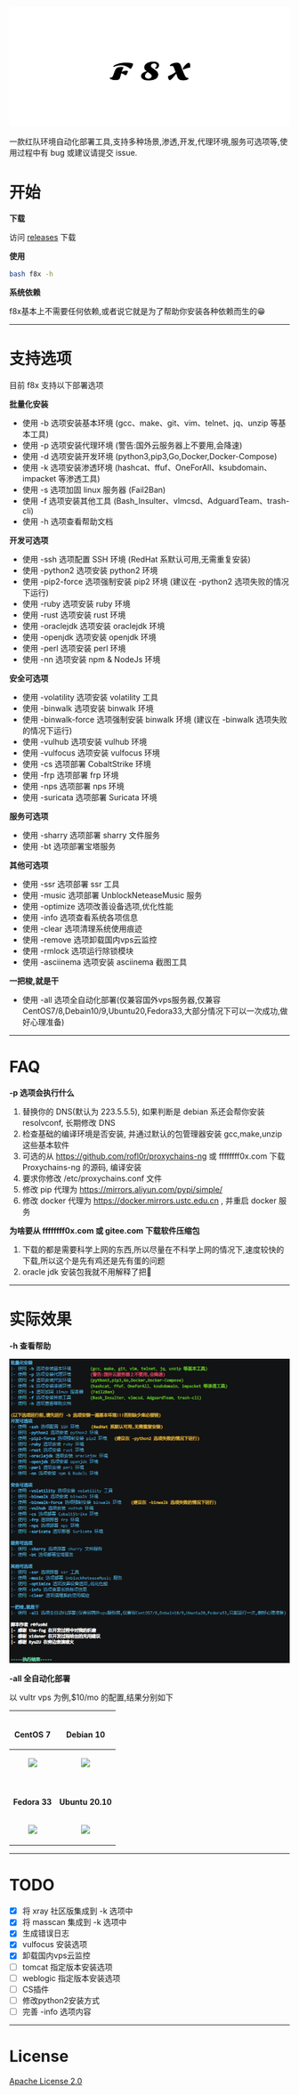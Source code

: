 <p align="center">
    <img src="./assets/img/banner.png">
</p

一款红队环境自动化部署工具,支持多种场景,渗透,开发,代理环境,服务可选项等,使用过程中有 bug 或建议请提交 issue.

# 开始

**下载**

访问 [releases](https://github.com/ffffffff0x/f8x/releases) 下载

**使用**
```bash
bash f8x -h
```

**系统依赖**

f8x基本上不需要任何依赖,或者说它就是为了帮助你安装各种依赖而生的😁

---

# 支持选项

目前 f8x 支持以下部署选项

**批量化安装**
- 使用 -b 选项安装基本环境        (gcc、make、git、vim、telnet、jq、unzip 等基本工具)
- 使用 -p 选项安装代理环境        (警告:国外云服务器上不要用,会降速)
- 使用 -d 选项安装开发环境        (python3,pip3,Go,Docker,Docker-Compose)
- 使用 -k 选项安装渗透环境        (hashcat、ffuf、OneForAll、ksubdomain、impacket 等渗透工具)
- 使用 -s 选项加固 linux 服务器   (Fail2Ban)
- 使用 -f 选项安装其他工具        (Bash_Insulter、vlmcsd、AdguardTeam、trash-cli)
- 使用 -h 选项查看帮助文档

**开发可选项**
- 使用 -ssh 选项配置 SSH 环境     (RedHat 系默认可用,无需重复安装)
- 使用 -python2 选项安装 python2 环境
- 使用 -pip2-force 选项强制安装 pip2 环境   (建议在 -python2 选项失败的情况下运行)
- 使用 -ruby 选项安装 ruby 环境
- 使用 -rust 选项安装 rust 环境
- 使用 -oraclejdk 选项安装 oraclejdk 环境
- 使用 -openjdk 选项安装 openjdk 环境
- 使用 -perl 选项安装 perl 环境
- 使用 -nn 选项安装 npm & NodeJs 环境

**安全可选项**
- 使用 -volatility 选项安装 volatility 工具
- 使用 -binwalk 选项安装 binwalk 环境
- 使用 -binwalk-force 选项强制安装 binwalk 环境    (建议在 -binwalk 选项失败的情况下运行)
- 使用 -vulhub 选项安装 vulhub 环境
- 使用 -vulfocus 选项安装 vulfocus 环境
- 使用 -cs 选项部署 CobaltStrike 环境
- 使用 -frp 选项部署 frp 环境
- 使用 -nps 选项部署 nps 环境
- 使用 -suricata 选项部署 Suricata 环境

**服务可选项**
- 使用 -sharry 选项部署 sharry 文件服务
- 使用 -bt 选项部署宝塔服务

**其他可选项**
- 使用 -ssr 选项部署 ssr 工具
- 使用 -music 选项部署 UnblockNeteaseMusic 服务
- 使用 -optimize 选项改善设备选项,优化性能
- 使用 -info 选项查看系统各项信息
- 使用 -clear 选项清理系统使用痕迹
- 使用 -remove 选项卸载国内vps云监控
- 使用 -rmlock 选项运行除锁模块
- 使用 -asciinema 选项安装 asciinema 截图工具

**一把梭,就是干**
- 使用 -all 选项全自动化部署(仅兼容国外vps服务器,仅兼容CentOS7/8,Debain10/9,Ubuntu20,Fedora33,大部分情况下可以一次成功,做好心理准备)

---

# FAQ

**-p 选项会执行什么**

1. 替换你的 DNS(默认为 223.5.5.5), 如果判断是 debian 系还会帮你安装 resolvconf, 长期修改 DNS
2. 检查基础的编译环境是否安装, 并通过默认的包管理器安装 gcc,make,unzip 这些基本软件
3. 可选的从 https://github.com/rofl0r/proxychains-ng 或 ffffffff0x.com 下载 Proxychains-ng 的源码, 编译安装
4. 要求你修改 /etc/proxychains.conf 文件
5. 修改 pip 代理为 https://mirrors.aliyun.com/pypi/simple/
6. 修改 docker 代理为 https://docker.mirrors.ustc.edu.cn , 并重启 docker 服务

**为啥要从 ffffffff0x.com 或 gitee.com 下载软件压缩包**

1. 下载的都是需要科学上网的东西,所以尽量在不科学上网的情况下,速度较快的下载,所以这个是先有鸡还是先有蛋的问题
2. oracle jdk 安装包我就不用解释了把🤣

---

# 实际效果

**-h 查看帮助**

![](./assets/img/1.png)

**-all 全自动化部署**

以 vultr vps 为例,$10/mo 的配置,结果分别如下

| <br><b><p align="center">CentOS 7</p> | <br><b><p align="center">Debian 10</p> |
| - | - |
| <p align="center"><a href="https://asciinema.org/a/385863"><img src="https://asciinema.org/a/385863.svg" /></p></a> | <p align="center"><a href="https://asciinema.org/a/385861"><img src="https://asciinema.org/a/385861.svg" /></p></a> |
| <br><b><p align="center">Fedora 33</p> | <br><b><p align="center">Ubuntu 20.10</p> |
| <p align="center"><a href="https://asciinema.org/a/385868"><img src="https://asciinema.org/a/385868.svg" /></p></a> | <p align="center"><a href="https://asciinema.org/a/385870"><img src="https://asciinema.org/a/385870.svg" /></p></a> |

---

# TODO

- [x] 将 xray 社区版集成到 -k 选项中
- [x] 将 masscan 集成到 -k 选项中
- [x] 生成错误日志
- [x] vulfocus 安装选项
- [x] 卸载国内vps云监控
- [ ] tomcat 指定版本安装选项
- [ ] weblogic 指定版本安装选项
- [ ] CS插件
- [ ] 修改python2安装方式
- [ ] 完善 -info 选项内容

---

# License

[Apache License 2.0](https://github.com/ffffffff0x/f8x/blob/main/LICENSE)
